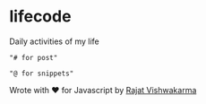 # lifecode
Daily activities of my life

	"# for post"
	
	"@ for snippets"

Wrote with ❤️ for Javascript by [Rajat Vishwakarma](https://github.com/rajatJarvis)
